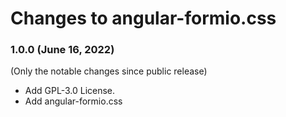 # Changes to angular-formio.css

### 1.0.0 (June 16, 2022)

(Only the notable changes since public release)

* Add GPL-3.0 License.
* Add angular-formio.css
